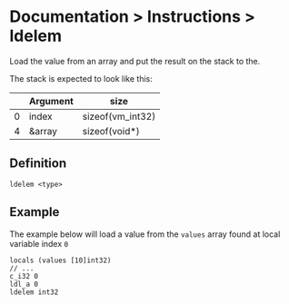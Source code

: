 # Documentation > Instructions > ldelem

Load the value from an array and put the result on the stack to the. 

The stack is expected to look like this:

|   | **Argument** | **size**         |
|---|--------------|------------------|
| 0 | index        | sizeof(vm_int32) |
| 4 | &array       | sizeof(void*)    |

## Definition

```
ldelem <type>
```

## Example

The example below will load a value from the `values` array found at local variable index `0`

```
locals (values [10]int32)
// ...
c_i32 0
ldl_a 0
ldelem int32
```
